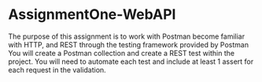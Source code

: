 # AssignmentOne-WebAPI

The purpose of this assignment is to work with Postman become familiar with HTTP, and REST
through the testing framework provided by Postman
You will create a Postman collection and create a REST test within the project. You will need to
automate each test and include at least 1 assert for each request in the validation.
